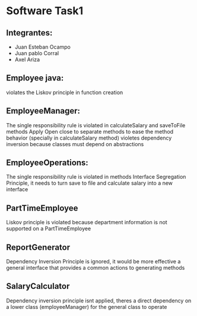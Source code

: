 # Software Task1

## Integrantes:
- Juan Esteban Ocampo
- Juan pablo Corral
- Axel Ariza

## Employee java:
violates the Liskov principle in function creation
## EmployeeManager:
The single responsibility rule is violated in calculateSalary and saveToFile methods
Apply Open close to separate methods to ease the method behavior (specially in calculateSalary method)
violetes dependency inversion because classes must depend on abstractions
## EmployeeOperations:
The single responsibility rule is violated in methods
Interface Segregation Principle, it needs to turn save to file and calculate salary into a new interface
## PartTimeEmployee
Liskov principle is violated because department information is not supported on a PartTimeEmployee
## ReportGenerator
Dependency Inversion Principle is ignored, it would be more effective a general interface that provides a common actions to generating methods
## SalaryCalculator
Dependency inversion principle isnt applied, theres a direct dependency on a lower class (employeeManager) for the general class to operate


